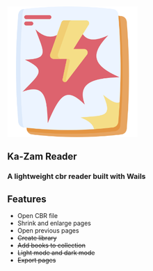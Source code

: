   <img src="showcase/img/logo.png" width="300" alt="Centered Image">

## Ka-Zam Reader

### A lightweight cbr reader built with Wails

## Features

- Open CBR file
- Shrink and enlarge pages
- Open previous pages
- ~~Create library~~
- ~~Add books to collection~~
- ~~Light mode and dark mode~~
- ~~Export pages~~
